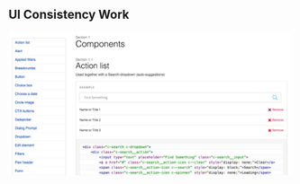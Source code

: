 ## UI Consistency Work

![screenshot of the kss styleguide showing markup example of an action list](resources/kss-styleguide.png)
